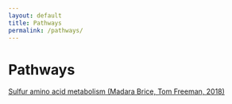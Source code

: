 ```yaml
---
layout: default
title: Pathways
permalink: /pathways/
---
```


# Pathways

[Sulfur amino acid metabolism (Madara Brice, Tom Freeman, 2018)](/001) 

